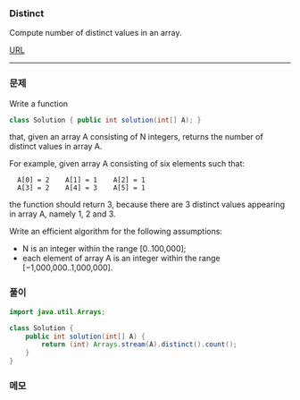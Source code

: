 ### Distinct
Compute number of distinct values in an array.

[URL](https://app.codility.com/demo/results/training8Q8KFN-6H6/)
* * *


### 문제
Write a function

```java
class Solution { public int solution(int[] A); }
```

that, given an array A consisting of N integers, returns the number of distinct values in array A.

For example, given array A consisting of six elements such that:

      A[0] = 2    A[1] = 1    A[2] = 1
      A[3] = 2    A[4] = 3    A[5] = 1
the function should return 3, because there are 3 distinct values appearing in array A, namely 1, 2 and 3.

Write an efficient algorithm for the following assumptions:

- N is an integer within the range [0..100,000];
- each element of array A is an integer within the range [−1,000,000..1,000,000].

### 풀이
```java
import java.util.Arrays;

class Solution {
    public int solution(int[] A) {
        return (int) Arrays.stream(A).distinct().count();
    }
}
```

### 메모
